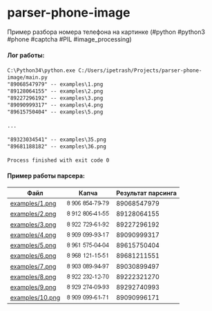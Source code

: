 parser-phone-image
===========

Пример разбора номера телефона на картинке (#python #python3 #phone #captcha #PIL #image_processing)


#### Лог работы:
```
C:\Python34\python.exe C:/Users/ipetrash/Projects/parser-phone-image/main.py
"89068547979" -- examples\1.png
"89128064155" -- examples\2.png
"89227296192" -- examples\3.png
"89090999317" -- examples\4.png
"89615750404" -- examples\5.png

...

"89323034541" -- examples\35.png
"89681188182" -- examples\36.png

Process finished with exit code 0
```

#### Пример работы парсера: 
Файл         | Капча | Результат парсинга
------------ | ------------ | ------------
[examples/1.png](examples/1.png) | ![examples/1.png](examples/1.png) | 89068547979
[examples/2.png](examples/2.png) | ![examples/2.png](examples/2.png) | 89128064155
[examples/3.png](examples/3.png) | ![examples/3.png](examples/3.png) | 89227296192
[examples/4.png](examples/4.png) | ![examples/4.png](examples/4.png) | 89090999317
[examples/5.png](examples/5.png) | ![examples/5.png](examples/5.png) | 89615750404
[examples/6.png](examples/6.png) | ![examples/6.png](examples/6.png) | 89681211551
[examples/7.png](examples/7.png) | ![examples/7.png](examples/7.png) | 89030899497
[examples/8.png](examples/8.png) | ![examples/8.png](examples/8.png) | 89222321270
[examples/9.png](examples/9.png) | ![examples/9.png](examples/9.png) | 89292740993
[examples/10.png](examples/10.png) | ![examples/10.png](examples/10.png) | 89090996171
